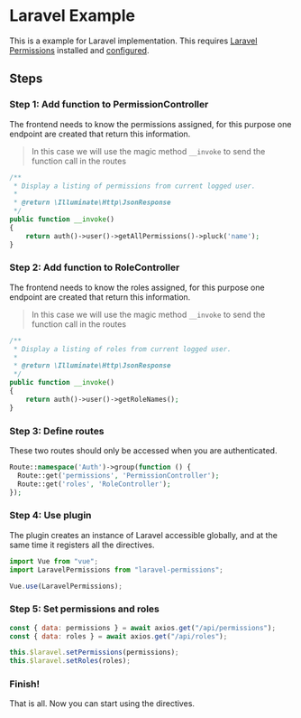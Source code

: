 # Laravel Example

This is a example for Laravel implementation. This requires [Laravel Permissions](https://github.com/spatie/laravel-permission) installed and [configured](https://github.com/spatie/laravel-permission#usage).

## Steps

### Step 1: Add function to PermissionController

The frontend needs to know the permissions assigned, for this purpose one endpoint are created that return this information.

> In this case we will use the magic method `__invoke` to send the function call in the routes

```php
/**
 * Display a listing of permissions from current logged user.
 *
 * @return \Illuminate\Http\JsonResponse
 */
public function __invoke()
{
    return auth()->user()->getAllPermissions()->pluck('name');
}
```

### Step 2: Add function to RoleController

The frontend needs to know the roles assigned, for this purpose one endpoint are created that return this information.

> In this case we will use the magic method `__invoke` to send the function call in the routes

```php
/**
 * Display a listing of roles from current logged user.
 *
 * @return \Illuminate\Http\JsonResponse
 */
public function __invoke()
{
    return auth()->user()->getRoleNames();
}
```

### Step 3: Define routes

These two routes should only be accessed when you are authenticated.

```php
Route::namespace('Auth')->group(function () {
  Route::get('permissions', 'PermissionController');
  Route::get('roles', 'RoleController');
});
```

### Step 4: Use plugin

The plugin creates an instance of Laravel accessible globally, and at the same time it registers all the directives.

```js
import Vue from "vue";
import LaravelPermissions from "laravel-permissions";

Vue.use(LaravelPermissions);
```

### Step 5: Set permissions and roles

```js
const { data: permissions } = await axios.get("/api/permissions");
const { data: roles } = await axios.get("/api/roles");

this.$laravel.setPermissions(permissions);
this.$laravel.setRoles(roles);
```

### Finish!

That is all. Now you can start using the directives.
